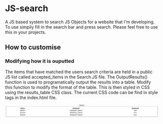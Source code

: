 <h1>JS-search</h1>
A JS based system to search JS Objects for a website that I'm developing. To use simpily fill in the search bar and press search. Please feel free to use this in your projects.

<h2>How to customise</h2>

<h3>Modifying how it is ouputted</h3>

The items that have matched the users search criteria are held in a public JS list called accepted_items in the Search.JS file. The OutputResults() function is used to programatically output the results into a table. Modify this function to modify the format of the table. This is then styled in CSS using the results_table CSS class. The current CSS code can be find in style tags in the index.html file.
</br>

<img src = "readme-images/output.png"/>


